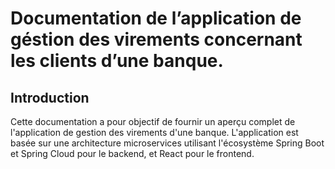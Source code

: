# Documentation de l’application de géstion des virements concernant les clients d’une banque.

## Introduction

Cette documentation a pour objectif de fournir un aperçu complet de l'application de gestion des virements d'une banque. L'application est basée sur une architecture microservices utilisant l'écosystème Spring Boot et Spring Cloud pour le backend, et React pour le frontend.
